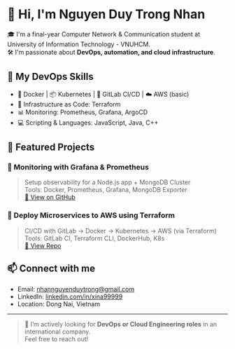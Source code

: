 # 👋 Hi, I'm Nguyen Duy Trong Nhan

🎓 I'm a final-year Computer Network & Communication student at University of Information Technology - VNUHCM.  
🛠️ I'm passionate about **DevOps, automation, and cloud infrastructure**.

## 🚀 My DevOps Skills

- 🐳 Docker | 📦 Kubernetes | 🔧 GitLab CI/CD | ☁️ AWS (basic)
- 🧱 Infrastructure as Code: Terraform
- 📊 Monitoring: Prometheus, Grafana, ArgoCD
- 💻 Scripting & Languages: JavaScript, Java, C++

## 📂 Featured Projects

### 🔹 Monitoring with Grafana & Prometheus
> Setup observability for a Node.js app + MongoDB Cluster  
Tools: Docker, Prometheus, Grafana, MongoDB Exporter  
[🔗 View on GitHub](https://github.com/xina99999/monitoring-grafana-prometheus)

### 🔹 Deploy Microservices to AWS using Terraform
> CI/CD with GitLab → Docker → Kubernetes → AWS (via Terraform)  
Tools: GitLab CI, Terraform CLI, DockerHub, K8s  
[🔗 View Repo](https://github.com/xina99999/aws-eco-web-terraform)

## 📫 Connect with me
- Email: nhannguyenduytrong@gmail.com  
- LinkedIn: [linkedin.com/in/xina99999](https://linkedin.com/in/xina99999)  
- Location: Dong Nai, Vietnam

---

> 🌱 I’m actively looking for **DevOps or Cloud Engineering roles** in an international company.  
Feel free to reach out!
